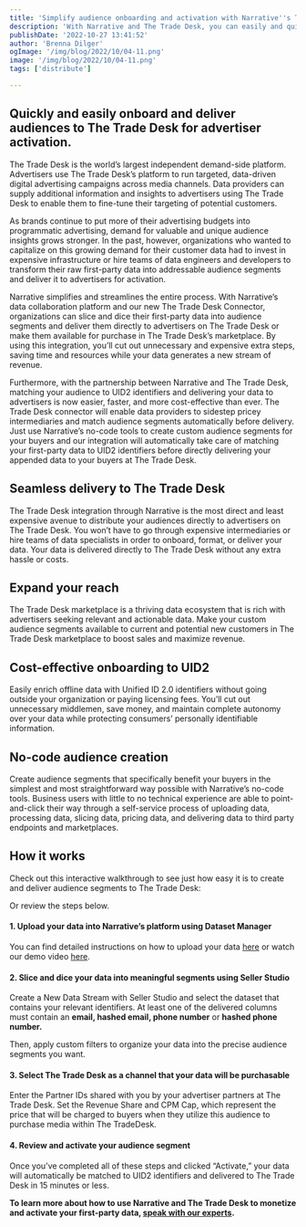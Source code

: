 ```yaml
---
title: 'Simplify audience onboarding and activation with Narrative''s The Trade Desk Connector'
description: 'With Narrative and The Trade Desk, you can easily and quickly create addressable audiences and deliver them directly to The Trade Desk for advertiser activation. '
publishDate: '2022-10-27 13:41:52'
author: 'Brenna Dilger'
ogImage: '/img/blog/2022/10/04-11.png'
image: '/img/blog/2022/10/04-11.png'
tags: ['distribute']

---
```

Quickly and easily onboard and deliver audiences to The Trade Desk for advertiser activation.
---------------------------------------------------------------------------------------------

The Trade Desk is the world’s largest independent demand-side platform. Advertisers use The Trade Desk’s platform to run targeted, data-driven digital advertising campaigns across media channels. Data providers can supply additional information and insights to advertisers using The Trade Desk to enable them to fine-tune their targeting of potential customers.

As brands continue to put more of their advertising budgets into programmatic advertising, demand for valuable and unique audience insights grows stronger. In the past, however, organizations who wanted to capitalize on this growing demand for their customer data had to invest in expensive infrastructure or hire teams of data engineers and developers to transform their raw first-party data into addressable audience segments and deliver it to advertisers for activation.

Narrative simplifies and streamlines the entire process. With Narrative’s data collaboration platform and our new The Trade Desk Connector, organizations can slice and dice their first-party data into audience segments and deliver them directly to advertisers on The Trade Desk or make them available for purchase in The Trade Desk’s marketplace. By using this integration, you’ll cut out unnecessary and expensive extra steps, saving time and resources while your data generates a new stream of revenue.

Furthermore, with the partnership between Narrative and The Trade Desk, matching your audience to UID2 identifiers and delivering your data to advertisers is now easier, faster, and more cost-effective than ever. The Trade Desk connector will enable data providers to sidestep pricey intermediaries and match audience segments automatically before delivery. Just use Narrative’s no-code tools to create custom audience segments for your buyers and our integration will automatically take care of matching your first-party data to UID2 identifiers before directly delivering your appended data to your buyers at The Trade Desk.

Seamless delivery to The Trade Desk
-----------------------------------

The Trade Desk integration through Narrative is the most direct and least expensive avenue to distribute your audiences directly to advertisers on The Trade Desk. You won’t have to go through expensive intermediaries or hire teams of data specialists in order to onboard, format, or deliver your data. Your data is delivered directly to The Trade Desk without any extra hassle or costs.

Expand your reach
-----------------

The Trade Desk marketplace is a thriving data ecosystem that is rich with advertisers seeking relevant and actionable data. Make your custom audience segments available to current and potential new customers in The Trade Desk marketplace to boost sales and maximize revenue.

Cost-effective onboarding to UID2
---------------------------------

Easily enrich offline data with Unified ID 2.0 identifiers without going outside your organization or paying licensing fees. You’ll cut out unnecessary middlemen, save money, and maintain complete autonomy over your data while protecting consumers’ personally identifiable information.

No-code audience creation
-------------------------

Create audience segments that specifically benefit your buyers in the simplest and most straightforward way possible with Narrative’s no-code tools. Business users with little to no technical experience are able to point-and-click their way through a self-service process of uploading data, processing data, slicing data, pricing data, and delivering data to third party endpoints and marketplaces. 

How it works
------------

Check out this interactive walkthrough to see just how easy it is to create and deliver audience segments to The Trade Desk:

Or review the steps below.

#### 1\. Upload your data into Narrative’s platform using Dataset Manager

You can find detailed instructions on how to upload your data [here](https://blog.narrative.io/guide-to-data-shops) or watch our demo video [here](https://www.youtube.com/watch?v=F2_mKd0UCtI).

#### 2\. Slice and dice your data into meaningful segments using Seller Studio

Create a New Data Stream with Seller Studio and select the dataset that contains your relevant identifiers. At least one of the delivered columns must contain an **email, hashed email, phone number** or **hashed phone number.**

Then, apply custom filters to organize your data into the precise audience segments you want.

#### 3\. Select The Trade Desk as a channel that your data will be purchasable

Enter the Partner IDs shared with you by your advertiser partners at The Trade Desk. Set the Revenue Share and CPM Cap, which represent the price that will be charged to buyers when they utilize this audience to purchase media within The TradeDesk.

#### 4\. Review and activate your audience segment

Once you’ve completed all of these steps and clicked “Activate,” your data will automatically be matched to UID2 identifiers and delivered to The Trade Desk in 15 minutes or less.

**To learn more about how to use Narrative and The Trade Desk to monetize and activate your first-party data, [speak with our experts](https://www.narrative.io/demo).**

